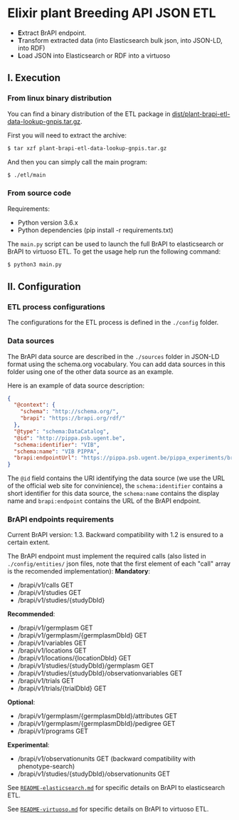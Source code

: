 Elixir plant Breeding API JSON ETL
==================================

- **E**xtract BrAPI endpoint.
- **T**ransform extracted data (into Elasticsearch bulk json, into JSON-LD, into RDF)
- **L**oad JSON into Elasticsearch or RDF into a virtuoso

## I. Execution

### From linux binary distribution

You can find a binary distribution of the ETL package in [dist/plant-brapi-etl-data-lookup-gnpis.tar.gz](dist/plant-brapi-etl-data-lookup-gnpis.tar.gz).
 
First you will need to extract the archive:
```sh
$ tar xzf plant-brapi-etl-data-lookup-gnpis.tar.gz
``` 

And then you can simply call the main program:
```sh
$ ./etl/main
```

### From source code

Requirements:
- Python version 3.6.x
- Python dependencies (pip install -r requirements.txt)


The `main.py` script can be used to launch the full BrAPI to elasticsearch or BrAPI to virtuoso ETL. To get the usage help run the following command:

```sh
$ python3 main.py
```

## II. Configuration

### ETL process configurations

The configurations for the ETL process is defined in the `./config` folder.

### Data sources

The BrAPI data source are described in the `./sources` folder in JSON-LD format using the schema.org vocabulary.
You can add data sources in this folder using one of the other data source as an example.

Here is an example of data source description:
```json
{
  "@context": {
    "schema": "http://schema.org/",
    "brapi": "https://brapi.org/rdf/"
  },
  "@type": "schema:DataCatalog",
  "@id": "http://pippa.psb.ugent.be",
  "schema:identifier": "VIB",
  "schema:name": "VIB PIPPA",
  "brapi:endpointUrl": "https://pippa.psb.ugent.be/pippa_experiments/brapi/v1/"
} 
```

The `@id` field contains the URI identifying the data source (we use the URL of the official web site for convinience), the `schema:identifier` contains a short identifier for this data source, the `schema:name` contains the display name and `brapi:endpoint` contains the URL of the BrAPI endpoint.

### BrAPI endpoints requirements
Current BrAPI version: 1.3.
Backward compatibility with 1.2 is ensured to a certain extent.

The BrAPI endpoint must implement the required calls (also listed in `./config/entities/` json files, note that the first element of each "call" array is the recomended implementation):
**Mandatory**:
- /brapi/v1/calls GET
- /brapi/v1/studies GET
- /brapi/v1/studies/{studyDbId} 

**Recommended**:
- /brapi/v1/germplasm GET
- /brapi/v1/germplasm/{germplasmDbId} GET
- /brapi/v1/variables GET
- /brapi/v1/locations GET
- /brapi/v1/locations/{locationDbId} GET
- /brapi/v1/studies/{studyDbId}/germplasm GET
- /brapi/v1/studies/{studyDbId}/observationvariables GET
- /brapi/v1/trials GET
- /brapi/v1/trials/{trialDbId} GET

**Optional**:
- /brapi/v1/germplasm/{germplasmDbId}/attributes GET
- /brapi/v1/germplasm/{germplasmDbId}/pedigree GET
- /brapi/v1/programs GET

**Experimental**:
- /brapi/v1/observationunits GET (backward compatibility with phenotype-search) 
- /brapi/v1/studies/{studyDbId}/observationunits GET

See [`README-elasticsearch.md`](README-elasticsearch.md) for specific details on BrAPI to elasticsearch ETL.

See [`README-virtuoso.md`](README-virtuoso.md) for specific details on BrAPI to virtuoso ETL.
